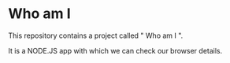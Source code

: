 <h1>Who am I</h1>

This repository contains a project called " Who am I ".

It is a NODE.JS app with which we can check our browser details.
